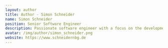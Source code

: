 ```yaml
---
layout: author
title: Author - Simon Schneider
name: Simon Schneider
position: Senior Software Engineer
description: Passionate software engineer with a focus on the development of high-availability systems, full-text search and data analysis with Elasticsearch.
avatar: /img/author/simon_schneider.png
website: https://www.schneidernbg.de
---
```

